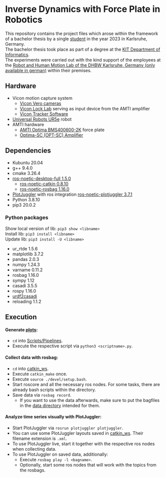 # Inverse Dynamics with Force Plate in Robotics
This repository contains the project files which arose within the framework of a bachelor thesis by a single [student](https://github.com/deralbert) in the year 2023 in Karlsruhe, Germany. \
The bachelor thesis took place as part of a degree at the [KIT Department of Informatics](https://www.informatik.kit.edu/english/index.php). \
The experiments were carried out with the kind support of the employees at the [Robot and Human Motion Lab of the DHBW Karlsruhe, Germany (only available in german)](https://www.karlsruhe.dhbw.de/rahmlab/uebersicht.html) within their premises.


## Hardware
- Vicon motion capture system
	- [Vicon Vero cameras](https://www.vicon.com/hardware/cameras/vero/)
	- [Vicon Lock Lab](https://www.vicon.com/hardware/devices/lock/) serving as input device from the AMTI amplifier
	- [Vicon Tracker Software](https://www.vicon.com/software/tracker/)
- [Universal Robots UR5e](https://www.universal-robots.com/products/ur5-robot/) robot
- AMTI hardware
	- [AMTI Optima BMS400600-2K](https://www.amti.biz/product/bms400600/) force plate
	- [Optima-SC (OPT-SC) Amplifier](https://www.amti.biz/product/optima-sc/)


## Dependencies
- Kubuntu 20.04
- g++ 9.4.0
- cmake 3.26.4
- [ros-noetic-desktop-full 1.5.0](http://wiki.ros.org/noetic/Installation/Ubuntu)
	- [ros-noetic-catkin 0.8.10](http://wiki.ros.org/catkin)
	- [ros-noetic-rosbag 1.16.0](http://wiki.ros.org/rosbag)
- [PlotJuggler](https://plotjuggler.io/) with ros integration [ros-noetic-plotjuggler 3.7.1](https://github.com/facontidavide/PlotJuggler/tree/3.7.1#debian-packages-for-ros-user)
- Python 3.8.10
- pip3 20.0.2


### Python packages
Show local version of lib: `pip3 show <libname>` \
Install lib: `pip3 install <libname>` \
Update lib: `pip3 install -U <libname>`

- ur_rtde 1.5.6
- matplotlib 3.7.2
- pandas 2.0.3
- numpy 1.24.3
- varname 0.11.2
- rosbag 1.16.0
- sympy 1.12
- casadi 3.5.5
- rospy 1.16.0
- [urdf2casadi](https://github.com/mahaarbo/urdf2casadi/tree/fc4232d7a095f078be0a3435cee3c1d4ef1cb8a0)
- reloading 1.1.2


## Execution
#### Generate [plots](Plots):
- `cd` into [Scripts/Pipelines](Scripts/Pipelines).
- Execute the respective script via `python3 <scriptname>.py`.


#### Collect data with rosbag:
- `cd` into [catkin_ws](catkin_ws).
- Execute `catkin_make` once.
- Execute `source ./devel/setup.bash`.
- Start roscore and all the necessary ros nodes. For some tasks, there are already bash scripts within the directory.
- Save data via `rosbag record`.
	- If you want to use the data afterwards, make sure to put the bagfiles in the [data directory](Data) intended for them.


#### Analyze time series visually with PlotJuggler:
- Start PlotJuggler via `rosrun plotjuggler plotjuggler`.
- You can use some PlotJuggler layouts saved in [catkin_ws](catkin_ws). Their filename extension is `.xml`.
- To use PlotJuggler live, start it together with the respective ros nodes when collecting data.
- To use PlotJuggler on saved data, additionally:
	- Execute `rosbag play -l <bagname>`.
	- Optionally, start some ros nodes that will work with the topics from the rosbags.

